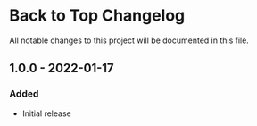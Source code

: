 # Back to Top Changelog

All notable changes to this project will be documented in this file.

## 1.0.0 - 2022-01-17
### Added
- Initial release
